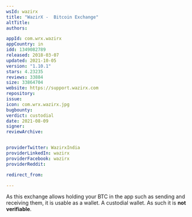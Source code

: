 ```yaml
---
wsId: wazirx
title: "WazirX -  Bitcoin Exchange"
altTitle: 
authors:

appId: com.wrx.wazirx
appCountry: in
idd: 1349082789
released: 2018-03-07
updated: 2021-10-05
version: "1.10.1"
stars: 4.23235
reviews: 33884
size: 33864704
website: https://support.wazirx.com
repository: 
issue: 
icon: com.wrx.wazirx.jpg
bugbounty: 
verdict: custodial
date: 2021-08-09
signer: 
reviewArchive:


providerTwitter: WazirxIndia
providerLinkedIn: wazirx
providerFacebook: wazirx
providerReddit: 

redirect_from:

---
```


As this exchange allows holding your BTC in the app such
as sending and receiving them, it is usable as a wallet. A custodial wallet. As
such it is **not verifiable**.
